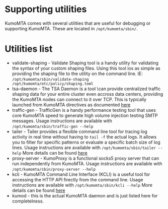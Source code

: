 # Supporting utilities

KumoMTA comes with several utilities that are useful for debugging or supporting KumoMTA.  These are located in `/opt/kumomta/sbin/`.

# Utilities list
* validate-shaping - Validate Shaping tool is a handy utility for validating the syntax of your custom shaping files. Using this tool ios as simple as providing the shaping file to the utility on the command line.  IE: `/opt/kumomta/sbin/validate-shaping /opt/kumomta/etc/policy/shaping.toml`
* tsa-daemon - The TSA Daemon is a tool \can provide centralized traffic shaping data for your entire cluster even accross data centers, providing the KumoMTA nodes can connect to it over TCP. This is typically launched from KumoMTA directives as documented [here](../../userguide/configuration/trafficshapingautomation/?h=tsa#configuring-the-tsa_initlua-file)
* traffic-gen - TrafficGen is a handy performance testing tool that uses core KumoMTA speed to generate high volume injection testing SMTP messages. Usage instructions are available with `/opt/kumomta/sbin/traffic-gen --help`
* tailer - Tailer provides a flexible command line tool for tracing log activity in real time without having to `tail -f` the actual logs. It allows you to filter for specific patterns or evaluate a specific batch size of log lines. Usage instructions are available with `/opt/kumomta/sbin/tailer --help`  More details can be found [here](../../userguide/logs/#using-tailer)
* proxy-server - KumoProxy is a functional socks5 proxy server that can run independently from KumoMTA.  Usage instructions are available with `/opt/kumomta/sbin/proxy-server --help`
* kcli - KumoMTA Command Line Interface (KCLI) is a useful tool for accessing the HTTP API firectly from the command line. Usage instructions are available with `/opt/kumomta/sbin/kcli --help`  More details can be found [here](../../userguide/kcli.md)
* kumod - this is the actual KumoMTA daemon and is just listed here for completelness.
